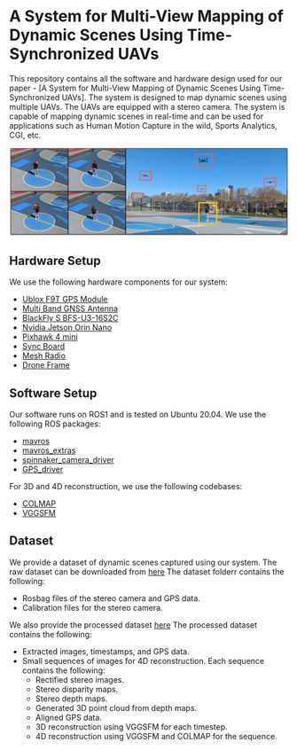 # A System for Multi-View Mapping of Dynamic Scenes Using Time-Synchronized UAVs

This repository contains all the software and hardware design used for our paper - [A System for Multi-View Mapping of Dynamic Scenes Using Time-Synchronized UAVs]. The system is designed to map dynamic scenes using multiple UAVs. The UAVs are equipped with a stereo camera. The system is capable of mapping dynamic scenes in real-time and can be used for applications such as Human Motion Capture in the wild, Sports Analytics, CGI, etc.

![System Overview](assets/overview.png)

## Hardware Setup
We use the following hardware components for our system:
- [Ublox F9T GPS Module](https://www.sparkfun.com/sparkfun-gnss-timing-breakout-zed-f9t-qwiic.html)
- [Multi Band GNSS Antenna]()
- [BlackFly S BFS-U3-16S2C](https://www.teledynevisionsolutions.com/products/blackfly-s-usb3/?model=BFS-U3-16S2C-CS&vertical=machine%20vision&segment=iis)
- [Nvidia Jetson Orin Nano]()
- [Pixhawk 4 mini]()
- [Sync Board]()
- [Mesh Radio]()
- [Drone Frame]()

## Software Setup
Our software runs on ROS1 and is tested on Ubuntu 20.04. We use the following ROS packages:
- [mavros]()
- [mavros_extras]()
- [spinnaker_camera_driver]()
- [GPS_driver]()

For 3D and 4D reconstruction, we use the following codebases:
- [COLMAP]()
- [VGGSFM]()

## Dataset
We provide a dataset of dynamic scenes captured using our system. The raw dataset can be downloaded from [here]()
The dataset folderr contains the following:
- Rosbag files of the stereo camera and GPS data.
- Calibration files for the stereo camera.

We also provide the processed dataset [here]()
The processed dataset contains the following:
- Extracted images, timestamps, and GPS data.
- Small sequences of images for 4D reconstruction. Each sequence contains the following:
    - Rectified stereo images.
    - Stereo disparity maps.
    - Stereo depth maps.
    - Generated 3D point cloud from depth maps.
    - Aligned GPS data.
    - 3D reconstruction using VGGSFM for each timestep.
    - 4D reconstruction using VGGSFM and COLMAP for the sequence.



